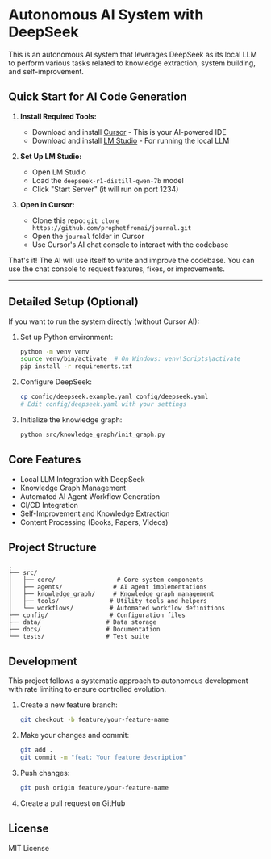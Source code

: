# Autonomous AI System with DeepSeek

This is an autonomous AI system that leverages DeepSeek as its local LLM to perform various tasks related to knowledge extraction, system building, and self-improvement.

## Quick Start for AI Code Generation

1. **Install Required Tools:**
   - Download and install [Cursor](https://cursor.sh) - This is your AI-powered IDE
   - Download and install [LM Studio](https://lmstudio.ai) - For running the local LLM

2. **Set Up LM Studio:**
   - Open LM Studio
   - Load the `deepseek-r1-distill-qwen-7b` model
   - Click "Start Server" (it will run on port 1234)

3. **Open in Cursor:**
   - Clone this repo: `git clone https://github.com/prophetfromai/journal.git`
   - Open the `journal` folder in Cursor
   - Use Cursor's AI chat console to interact with the codebase

That's it! The AI will use itself to write and improve the codebase. You can use the chat console to request features, fixes, or improvements.

---

## Detailed Setup (Optional)

If you want to run the system directly (without Cursor AI):

1. Set up Python environment:
   ```bash
   python -m venv venv
   source venv/bin/activate  # On Windows: venv\Scripts\activate
   pip install -r requirements.txt
   ```

2. Configure DeepSeek:
   ```bash
   cp config/deepseek.example.yaml config/deepseek.yaml
   # Edit config/deepseek.yaml with your settings
   ```

3. Initialize the knowledge graph:
   ```bash
   python src/knowledge_graph/init_graph.py
   ```

## Core Features

- Local LLM Integration with DeepSeek
- Knowledge Graph Management
- Automated AI Agent Workflow Generation
- CI/CD Integration
- Self-Improvement and Knowledge Extraction
- Content Processing (Books, Papers, Videos)

## Project Structure

```
.
├── src/
│   ├── core/                 # Core system components
│   ├── agents/              # AI agent implementations
│   ├── knowledge_graph/     # Knowledge graph management
│   ├── tools/              # Utility tools and helpers
│   └── workflows/          # Automated workflow definitions
├── config/                 # Configuration files
├── data/                  # Data storage
├── docs/                  # Documentation
└── tests/                 # Test suite
```

## Development

This project follows a systematic approach to autonomous development with rate limiting to ensure controlled evolution.

1. Create a new feature branch:
   ```bash
   git checkout -b feature/your-feature-name
   ```

2. Make your changes and commit:
   ```bash
   git add .
   git commit -m "feat: Your feature description"
   ```

3. Push changes:
   ```bash
   git push origin feature/your-feature-name
   ```

4. Create a pull request on GitHub

## License

MIT License 
